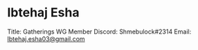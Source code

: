 # Ibtehaj Esha

Title: Gatherings WG Member
Discord: Shmebulock#2314
Email: Ibtehaj.esha03@gmail.com